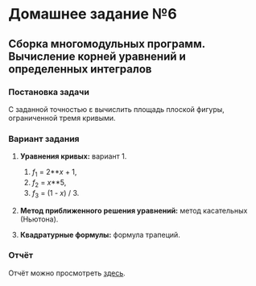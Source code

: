 # Домашнее задание №6
## Сборка многомодульных программ. Вычисление корней уравнений и определенных интегралов

### Постановка задачи
С заданной точностью ε вычислить площадь плоской фигуры, ограниченной тремя кривыми.

### Вариант задания
1. **Уравнения кривых:** вариант 1.
   1. <var>f</var><sub>1</sub> = 2**<var>x</var> + 1,
   2. <var>f</var><sub>2</sub> = <var>x</var>**5,
   3. <var>f</var><sub>3</sub> = (1 - <var>x</var>) / 3.

3. **Метод приближенного решения уравнений:** метод касательных (Ньютона).
4. **Квадратурные формулы:** формула трапеций. 

### Отчёт
Отчёт можно просмотреть [здесь](https://github.com/kamilarakhimova/hse-asm-hw6/edit/main/Report.pdf).
